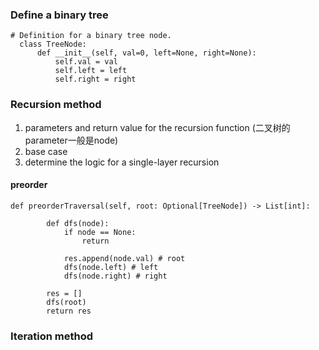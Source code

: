 
### Define a binary tree   
```
# Definition for a binary tree node.
  class TreeNode:
      def __init__(self, val=0, left=None, right=None):
          self.val = val
          self.left = left
          self.right = right
```

### Recursion method
1. parameters and return value for the recursion function (二叉树的parameter一般是node)
2. base case
3. determine the logic for a single-layer recursion

#### preorder
```
def preorderTraversal(self, root: Optional[TreeNode]) -> List[int]:

        def dfs(node):
            if node == None:
                return

            res.append(node.val) # root
            dfs(node.left) # left
            dfs(node.right) # right

        res = []
        dfs(root)
        return res
```

### Iteration method

   

